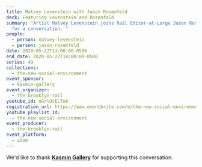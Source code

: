 ```yaml
---
title: Matvey Levenstein with Jason Rosenfeld
deck: Featuring Levenstein and Rosenfeld
summary: "Artist Matvey Levenstein joins Rail Editor-at-Large Jason Rosenfeld
  for a conversation. "
people:
  - person: matvey-levenstein
  - person: jason-rosenfeld
date: 2020-05-22T13:00:00-0500
end_date: 2020-05-22T14:00:00-0500
series: 49
collections:
  - the-new-social-environment
event_sponsor:
  - kasmin-gallery
event_organizer:
  - the-brooklyn-rail
youtube_id: nGrlUcELToA
registration_url: https://www.eventbrite.com/e/the-new-social-environment-49-matvey-levenstein-tickets-105304600896
youtube_playlist_id:
  - the-new-social-environment
event_producer:
  - the-brooklyn-rail
event_platform:
  - zoom
---
```

We'd like to thank **[Kasmin Gallery](https://www.kasmingallery.com/)** for supporting this conversation. [](https://brooklynrail.org/contributor/Jason-Rosenfeld)